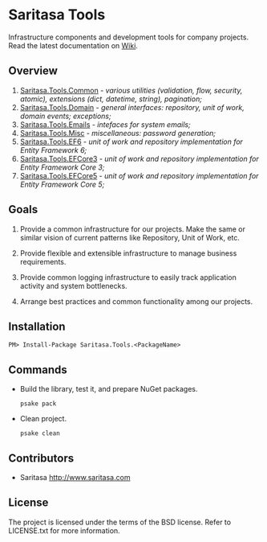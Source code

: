 Saritasa Tools
==============

Infrastructure components and development tools for company projects. Read the latest documentation on [Wiki](https://github.com/Saritasa/SaritasaTools/wiki).

Overview
--------

1. [Saritasa.Tools.Common](https://www.nuget.org/packages/Saritasa.Tools.Common) - _various utilities (validation, flow, security, atomic), extensions (dict, datetime, string), pagination;_
2. [Saritasa.Tools.Domain](https://www.nuget.org/packages/Saritasa.Tools.Domain) - _general interfaces: repository, unit of work, domain events; exceptions;_
3. [Saritasa.Tools.Emails](https://www.nuget.org/packages/Saritasa.Tools.Emails) - _intefaces for system emails;_
4. [Saritasa.Tools.Misc](https://www.nuget.org/packages/Saritasa.Tools.Misc) - _miscellaneous: password generation;_
5. [Saritasa.Tools.EF6](https://www.nuget.org/packages/Saritasa.Tools.EF6) - _unit of work and repository implementation for Entity Framework 6;_
6. [Saritasa.Tools.EFCore3](https://www.nuget.org/packages/Saritasa.Tools.EFCore3) - _unit of work and repository implementation for Entity Framework Core 3;_
7. [Saritasa.Tools.EFCore5](https://www.nuget.org/packages/Saritasa.Tools.EFCore5) - _unit of work and repository implementation for Entity Framework Core 5;_

Goals
-----

1. Provide a common infrastructure for our projects. Make the same or similar vision of current patterns like Repository, Unit of Work, etc.

2. Provide flexible and extensible infrastructure to manage business requirements.

3. Provide common logging infrastructure to easily track application activity and system bottlenecks.

4. Arrange best practices and common functionality among our projects.

Installation
------------

```
PM> Install-Package Saritasa.Tools.<PackageName>
```

Commands
--------

* Build the library, test it, and prepare NuGet packages.

    `psake pack`

* Clean project.

    `psake clean`

Contributors
------------

* Saritasa http://www.saritasa.com

License
-------

The project is licensed under the terms of the BSD license. Refer to LICENSE.txt for more information.
